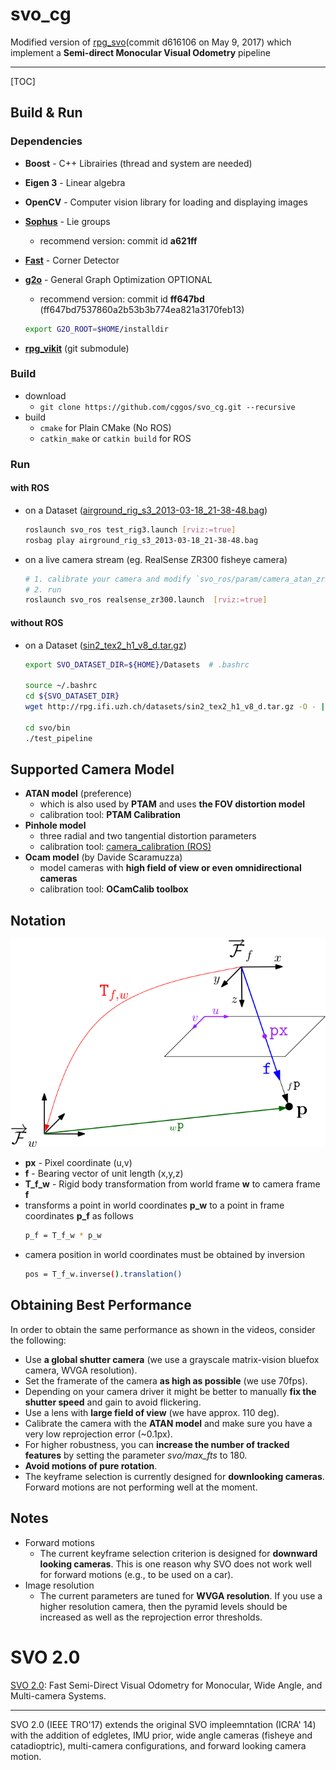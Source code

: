 # svo_cg

Modified version of [rpg_svo](https://github.com/uzh-rpg/rpg_svo)(commit d616106 on May 9, 2017) which implement a **Semi-direct Monocular Visual Odometry** pipeline

-----

[TOC]

## Build & Run

### Dependencies

* **Boost** - C++ Librairies (thread and system are needed)

* **Eigen 3** - Linear algebra

* **OpenCV** - Computer vision library for loading and displaying images

* **[Sophus](https://github.com/strasdat/Sophus.git)** - Lie groups
  - recommend version: commit id **a621ff**

* **[Fast](https://github.com/uzh-rpg/fast.git)** - Corner Detector

* **[g2o](https://github.com/RainerKuemmerle/g2o.git)** - General Graph Optimization OPTIONAL
  - recommend version: commit id **ff647bd** (ff647bd7537860a2b53b3b774ea821a3170feb13)
  ```bash
  export G2O_ROOT=$HOME/installdir
  ```

* **[rpg_vikit](https://github.com/uzh-rpg/rpg_vikit.git)** (git submodule)


### Build

* download
  - `git clone https://github.com/cggos/svo_cg.git --recursive`
* build
  - `cmake` for Plain CMake (No ROS)
  - `catkin_make` or `catkin build` for ROS

### Run

#### with ROS

* on a Dataset ([airground_rig_s3_2013-03-18_21-38-48.bag](http://rpg.ifi.uzh.ch/datasets/airground_rig_s3_2013-03-18_21-38-48.bag))
  ```bash
  roslaunch svo_ros test_rig3.launch [rviz:=true]
  rosbag play airground_rig_s3_2013-03-18_21-38-48.bag
  ```
* on a live camera stream (eg. RealSense ZR300 fisheye camera)
  ```bash
  # 1. calibrate your camera and modify `svo_ros/param/camera_atan_zr300.yaml`
  # 2. run
  roslaunch svo_ros realsense_zr300.launch  [rviz:=true]
  ```


#### without ROS

* on a Dataset ([sin2_tex2_h1_v8_d.tar.gz](http://rpg.ifi.uzh.ch/datasets/sin2_tex2_h1_v8_d.tar.gz))
  ```bash
  export SVO_DATASET_DIR=${HOME}/Datasets  # .bashrc

  source ~/.bashrc
  cd ${SVO_DATASET_DIR}
  wget http://rpg.ifi.uzh.ch/datasets/sin2_tex2_h1_v8_d.tar.gz -O - | tar -xz

  cd svo/bin
  ./test_pipeline
  ```


## Supported Camera Model

* **ATAN model** (preference)
  * which is also used by **PTAM** and uses **the FOV distortion model**
  * calibration tool: **PTAM Calibration**
* **Pinhole model**
  * three radial and two tangential distortion parameters
  * calibration tool: [camera_calibration (ROS)](http://wiki.ros.org/camera_calibration)
* **Ocam model** (by Davide Scaramuzza)
  * model cameras with **high field of view or even omnidirectional cameras**
  * calibration tool: **OCamCalib toolbox**


## Notation

<div align=center>
  <img src="https://raw.githubusercontent.com/uzh-rpg/rpg_svo/master/svo/doc/notation.png">
</div>

* **px** - Pixel coordinate (u,v)
* **f** - Bearing vector of unit length (x,y,z)
* **T_f_w** - Rigid body transformation from world frame **w** to camera frame **f**
* transforms a point in world coordinates **p_w** to a point in frame coordinates **p_f** as follows
  ```sh
  p_f = T_f_w * p_w
  ```
* camera position in world coordinates must be obtained by inversion
  ```sh
  pos = T_f_w.inverse().translation()
  ```

## Obtaining Best Performance

In order to obtain the same performance as shown in the videos, consider the following:

* Use **a global shutter camera** (we use a grayscale matrix-vision bluefox camera, WVGA resolution).
* Set the framerate of the camera **as high as possible** (we use 70fps).
* Depending on your camera driver it might be better to manually **fix the shutter speed** and gain to avoid flickering.
* Use a lens with **large field of view** (we have approx. 110 deg).
* Calibrate the camera with the **ATAN model** and make sure you have a very low reprojection error (~0.1px).
* For higher robustness, you can **increase the number of tracked features** by setting the parameter *svo/max_fts* to 180.
* **Avoid motions of pure rotation**.
* The keyframe selection is currently designed for **downlooking cameras**. Forward motions are not performing well at the moment.

## Notes

* Forward motions
  - The current keyframe selection criterion is designed for **downward looking cameras**. This is one reason why SVO does not work well for forward motions (e.g., to be used on a car).
* Image resolution
  - The current parameters are tuned for **WVGA resolution**. If you use a higher resolution camera, then the pyramid levels should be increased as well as the reprojection error thresholds.

# SVO 2.0

[SVO 2.0](http://rpg.ifi.uzh.ch/svo2.html): Fast Semi-Direct Visual Odometry for Monocular, Wide Angle, and Multi-camera Systems.  

-----

SVO 2.0 (IEEE TRO'17) extends the original SVO impleemntation (ICRA' 14) with the addition of edgletes, IMU prior, wide angle cameras (fisheye and catadioptric), multi-camera configurations, and forward looking camera motion.
